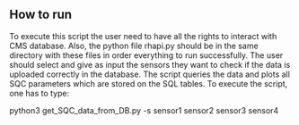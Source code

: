 ## How to run

To execute this script the user need to have all the rights to interact with CMS database. 
Also, the python file rhapi.py should be in the same directory with these files in order everything to run successfully.
The user should select and give as input the sensors they want to check if the data is uploaded correctly in the database.
The script queries the data and plots all SQC parameters which are stored on the SQL tables.
To execute the script, one has to type:

python3 get_SQC_data_from_DB.py -s sensor1 sensor2 sensor3 sensor4

